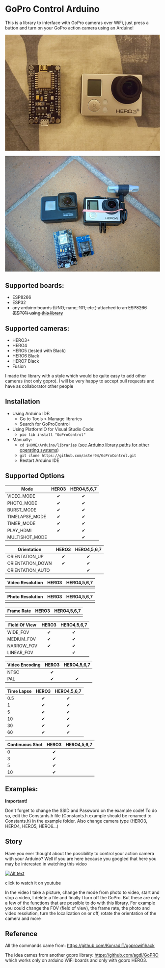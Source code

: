 # GoPro Control Arduino

This is a library to interface with GoPro cameras over WiFi, just press a button and turn on your GoPro action camera using an Arduino!

![Alt text](/extras/gopro3_and_nodemcu.jpg?raw=true "GoPro3")

![Alt text](/extras/gopros_and_esps.jpg?raw=true "GoPro4")

## Supported boards:

- ESP8266
- ESP32
- ~~any arduino boards (UNO, nano, 101, etc.) attached to an ESP8266 (ESP01) using [this library](https://github.com/bportaluri/WiFiEsp)~~

## Supported cameras:

- HERO3+
- HERO4
- HERO5 (tested with Black)
- HERO6 Black
- HERO7 Black
- Fusion

I made the library with a style which would be quite easy to add other cameras (not only gopro). I will be very happy to accept pull requests and have as collaborator other people

## Installation

- Using Arduino IDE:
	- Go to Tools > Manage libraries 
	- Search for GoProControl
- Using PlatformIO for Visual Studio Code:
	- ````pio lib install "GoProControl"````
- Manually:
	- ````cd $HOME/Arduino/libraries```` ([see Arduino library paths for other operating systems](https://www.arduino.cc/en/hacking/libraries))
	- ````git clone https://github.com/aster94/GoProControl.git````
	- Restart Arduino IDE

## Supported Options

| Mode | HERO3 | HERO4,5,6,7 |
| --- | :---: | :---: |
| VIDEO_MODE | ✔ | ✔ |
| PHOTO_MODE | ✔ | ✔ |
| BURST_MODE | ✔  | ✔ |
| TIMELAPSE_MODE | ✔ | ✔ |
| TIMER_MODE | ✔  | ✔ |
| PLAY_HDMI | ✔ | ✔ |
| MULTISHOT_MODE |  | ✔ |

| Orientation | HERO3 | HERO4,5,6,7 |
| --- | :---: | :---: |
| ORIENTATION_UP | ✔ | ✔ |
| ORIENTATION_DOWN | ✔ | ✔ |
| ORIENTATION_AUTO |  | ✔ |

| Video Resolution | HERO3 | HERO4,5,6,7 |
| --- | :---: | :---: |
|  |  |  |

| Photo Resolution | HERO3 | HERO4,5,6,7 |
| --- | :---: | :---: |
|  |  |  |

| Frame Rate | HERO3 | HERO4,5,6,7 |
| --- | :---: | :---: |
|  |  |  |

| Field Of View | HERO3 | HERO4,5,6,7 |
| --- | :---: | :---: |
| WIDE_FOV | ✔ | ✔ |
| MEDIUM_FOV | ✔ | ✔ |
| NARROW_FOV | ✔ | ✔ |
| LINEAR_FOV |  | ✔ |

| Video Encoding | HERO3 | HERO4,5,6,7 |
| --- | :---: | :---: |
| NTSC | ✔ | |
| PAL | ✔ | ✔ |

| Time Lapse | HERO3 | HERO4,5,6,7 |
| --- | :---: | :---: |
| 0.5 | ✔ | ✔ |
| 1 | ✔ | ✔ |
| 5 | ✔ | ✔ |
| 10 | ✔ | ✔ |
| 30 | ✔ | ✔ |
| 60 | ✔ | ✔ |

| Continuous Shot | HERO3 | HERO4,5,6,7 |
| --- | :---: | :---: |
| 0 | ✔ | |
| 3 | ✔ |  |
| 5 | ✔ |  |
| 10 | ✔ |  |

## Examples:

**Important!**

Don't forget to change the SSID and Password on the example code! To do so, edit the Constants.h file (Constants.h.example should be renamed to Constants.h) in the example folder. Also change camera type (HERO3, HERO4, HERO5, HERO6...)

## Story

Have you ever thought about the possibility to control your action camera with your Arduino? Well if you are here because you googled that here you may be interested in watching this video

[![Alt text](https://img.youtube.com/vi/PuM-ZQ2tMW0/0.jpg)](https://www.youtube.com/watch?v=PuM-ZQ2tMW0)

click to watch it on youtube

In the video I take a picture, change the mode from photo to video, start and stop a video, I delete a file and finally I turn off the GoPro. But these are only a few of the functions that are possible to do with this library. For example you could change the FOV (field of view), the frame rate, the photo and video resolution, turn the localization on or off, rotate the orientation of the camera and more

## Reference

All the commands came from: https://github.com/KonradIT/goprowifihack

The idea cames from another gopro library: https://github.com/agdl/GoPRO which works only on arduino WiFi boards and only with gopro HERO3.
